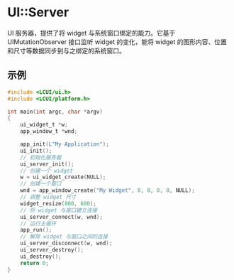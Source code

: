 # UI::Server

UI 服务器，提供了将 widget 与系统窗口绑定的能力。它基于 UIMutationObserver 接口监听 widget 的变化，能将 widget 的图形内容、位置和尺寸等数据同步到与之绑定的系统窗口。

## 示例

```c
#include <LCUI/ui.h>
#include <LCUI/platform.h>

int main(int argc, char *argv)
{
    ui_widget_t *w;
	app_window_t *wnd;

    app_init(L"My Application");
    ui_init();
    // 初始化服务器
    ui_server_init();
    // 创建一个 widget
    w = ui_widget_create(NULL);
    // 创建一个窗口
    wnd = app_window_create("My Widget", 0, 0, 0, 0, NULL);
    // 调整 widget 尺寸
    widget_resize(800, 600);
    // 将 widget 与窗口建立连接
    ui_server_connect(w, wnd);
    // 运行主循环
    app_run();
    // 解除 widget 与窗口之间的连接
    ui_server_disconnect(w, wnd);
    ui_server_destroy();
	ui_destroy();
    return 0;
}
```
